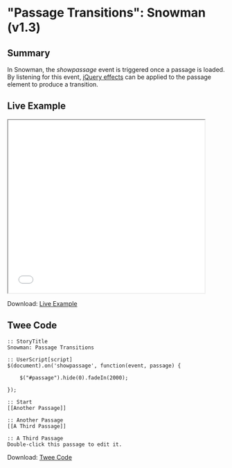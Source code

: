 # "Passage Transitions": Snowman (v1.3)

## Summary

In Snowman, the *showpassage* event is triggered once a passage is loaded. By listening for this event, [jQuery effects](https://api.jquery.com/category/effects/) can be applied to the passage element to produce a transition.

## Live Example

<section>
<iframe src="snowman_passagetransitions_example.html" height=400 width=90%></iframe>


Download: <a href="snowman_passagetransitions_example.html" target="_blank">Live Example</a>
</section>

## Twee Code

```
:: StoryTitle
Snowman: Passage Transitions

:: UserScript[script]
$(document).on('showpassage', function(event, passage) {

	$("#passage").hide(0).fadeIn(2000);

});

:: Start
[[Another Passage]]

:: Another Passage
[[A Third Passage]]

:: A Third Passage
Double-click this passage to edit it.

```

Download: <a href="snowman_passagetransitions_twee.txt" target="_blank">Twee Code</a>
